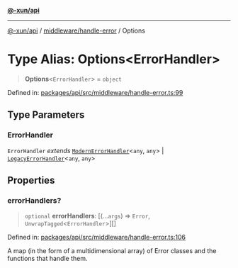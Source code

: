 [**@-xun/api**](../../../README.md)

***

[@-xun/api](../../../README.md) / [middleware/handle-error](../README.md) / Options

# Type Alias: Options\<ErrorHandler\>

> **Options**\<`ErrorHandler`\> = `object`

Defined in: [packages/api/src/middleware/handle-error.ts:99](https://github.com/Xunnamius/api-utils/blob/60863c4db4ba817b2926c481da6a42f07a7c9992/packages/api/src/middleware/handle-error.ts#L99)

## Type Parameters

### ErrorHandler

`ErrorHandler` *extends* [`ModernErrorHandler`](ModernErrorHandler.md)\<`any`, `any`\> \| [`LegacyErrorHandler`](LegacyErrorHandler.md)\<`any`, `any`\>

## Properties

### errorHandlers?

> `optional` **errorHandlers**: \[(...`args`) => `Error`, `UnwrapTagged`\<`ErrorHandler`\>\][]

Defined in: [packages/api/src/middleware/handle-error.ts:106](https://github.com/Xunnamius/api-utils/blob/60863c4db4ba817b2926c481da6a42f07a7c9992/packages/api/src/middleware/handle-error.ts#L106)

A map (in the form of a multidimensional array) of Error classes and the
functions that handle them.
